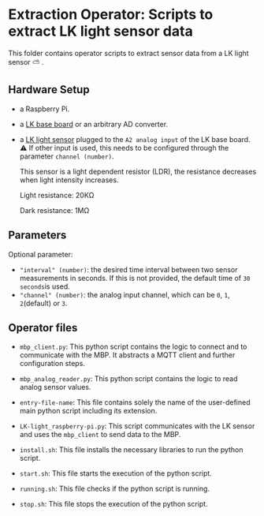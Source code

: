 # Extraction Operator: Scripts to extract LK light sensor data

This folder contains operator scripts to extract sensor data from a LK light sensor :partly_sunny: . 

## Hardware Setup 

- a Raspberry Pi.

- a [LK base board](http://www.linkerkit.de/index.php?title=LK-Base-RB_2) or an arbitrary AD converter.

- a [LK light sensor](http://www.linkerkit.de/index.php?title=LK-Light-Sen) plugged to the `A2 analog input` of the LK base board.  :warning: If other input is used, this needs to be configured through the parameter `channel (number)`. 

  This sensor is a light dependent resistor (LDR), the resistance decreases when light intensity increases. 

  Light resistance: 20KΩ 

  Dark resistance: 1MΩ

## Parameters

Optional parameter:

* `"interval" (number)`: the desired time interval between two sensor measurements in seconds. If this is not provided, the default time of `30 seconds`is used.
* `"channel" (number)`: the analog input channel, which can be `0`, `1`, `2`(default) or `3`. 

## Operator files 

 - `mbp_client.py`: This python script contains the logic to connect and to communicate with the MBP. It abstracts a MQTT client and further configuration steps.  
 - `mbp_analog_reader.py`: This python script contains the logic to read analog sensor values.
 - `entry-file-name`: This file contains solely the name of the user-defined main python script including its extension. 

- `LK-light_raspberry-pi.py`: This script communicates with the LK sensor and uses the `mbp_client` to send data to the MBP. 
- `install.sh`: This file installs the necessary libraries to run the python script.
- `start.sh`: This file starts the execution of the python script.
- `running.sh`: This file checks if the python script is running.
- `stop.sh`: This file stops the execution of the python script.